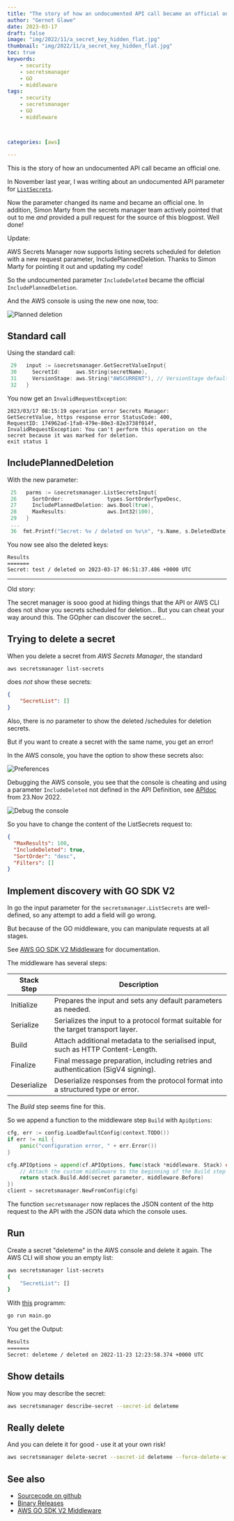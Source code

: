 ```yaml
---
title: "The story of how an undocumented API call became an official one: List deleted secrets from AWS Secrets Manager with the CLI"
author: "Gernot Glawe"
date: 2023-03-17
draft: false
image: "img/2022/11/a_secret_key_hidden_flat.jpg"
thumbnail: "img/2022/11/a_secret_key_hidden_flat.jpg"
toc: true
keywords:
    - security
    - secretsmanager
    - GO
    - middleware    
tags:
    - security
    - secretsmanager
    - GO
    - middleware



categories: [aws]

---
```


This is the story of how an undocumented API call became an official one.

<!--more-->
In November last year, I was writing about an undocumented API parameter for [`ListSecrets`](https://docs.aws.amazon.com/secretsmanager/latest/apireference/API_ListSecrets.html).

Now the parameter changed its name and became an official one. In addition,  Simon Marty from the secrets manager team actively pointed that out to me *and* provided a pull request for the source of this blogpost. Well done!

Update:

AWS Secrets Manager now supports listing secrets scheduled for deletion with a new request parameter, IncludePlannedDeletion.
Thanks to Simon Marty for pointing it out and updating my code!

So the undocumented parameter `IncludeDeleted` became the official `IncludePlannedDeletion`.

And the AWS console is using the new one now, too:

![Planned deletion](/img/2022/11/IncludePlannedDeletion.png)

## Standard call

Using the standard call:

```go
 29   input := &secretsmanager.GetSecretValueInput{
 30     SecretId:     aws.String(secretName),
 31     VersionStage: aws.String("AWSCURRENT"), // VersionStage defaults to AWSCURRENT if unspecified
 32   }
```

You now get an `InvalidRequestException`:

```
2023/03/17 08:15:19 operation error Secrets Manager: 
GetSecretValue, https response error StatusCode: 400, 
RequestID: 174962ad-1fa8-479e-80e3-82e3738f014f, 
InvalidRequestException: You can't perform this operation on the secret because it was marked for deletion.
exit status 1
```

## IncludePlannedDeletion

With the new parameter:

```go
 25   parms := &secretsmanager.ListSecretsInput{
 26     SortOrder:              types.SortOrderTypeDesc,
 27     IncludePlannedDeletion: aws.Bool(true),
 28     MaxResults:             aws.Int32(100),
 29   }
 ...
 36  fmt.Printf("Secret: %v / deleted on %v\n", *s.Name, s.DeletedDate)
```

You now see also the deleted keys:

```out
Results
=======
Secret: test / deleted on 2023-03-17 06:51:37.486 +0000 UTC
```

---
Old story:

The secret manager is sooo good at hiding things that the API or AWS CLI does not show you secrets scheduled for deletion... But you can cheat your way around this. The GOpher can discover the secret...

## Trying to delete a secret

When you delete a secret from *AWS Secrets Manager*, the standard 

```bash
aws secretsmanager list-secrets
```

does *not* show these secrets:

```json
{
    "SecretList": []
}
```
Also, there is _no_ parameter to show the deleted /schedules for deletion secrets.

But if you want to create a secret with the same name, you get an error!


In the AWS console, you have the option to show these secrets also:

![Preferences](/img/2022/11/preferences.png)

Debugging the AWS console, you see that the console is cheating and using a parameter `IncludeDeleted` not defined in the API
Definition, see [APIdoc](https://docs.aws.amazon.com/secretsmanager/latest/apireference/API_ListSecrets.html#API_ListSecrets_RequestParameters) from 23.Nov 2022.


![Debug the console](/img/2022/11/includedeleted.png)

So you have to change the content of the ListSecrets request to:

```json
{
  "MaxResults": 100,
  "IncludeDeleted": true,
  "SortOrder": "desc",
  "Filters": []
}
```

## Implement discovery with GO SDK V2

In go the input parameter for the `secretsmanager.ListSecrets` are well-defined, so any attempt to add a field will go wrong.

But because of the GO middleware, you can manipulate requests at all stages.

See [AWS GO SDK V2 Middleware](https://aws.github.io/aws-sdk-go-v2/docs/middleware/) for documentation.

The middleware has several steps:


Stack Step |	Description
---|---
Initialize	|Prepares the input and sets any default parameters as needed.
Serialize	|Serializes the input to a protocol format suitable for the target transport layer.
Build	|Attach additional metadata to the serialised input, such as HTTP Content-Length.
Finalize |	Final message preparation, including retries and authentication (SigV4 signing).
Deserialize |	Deserialize responses from the protocol format into a structured type or error.

The *Build* step seems fine for this.

So we append a function to the middleware step `Build` with `ApiOptions`:

```go
cfg, err := config.LoadDefaultConfig(context.TODO())
if err != nil {
    panic("configuration error, " + err.Error())
}

cfg.APIOptions = append(cf.APIOptions, func(stack *middleware. Stack) error {
    // Attach the custom middleware to the beginning of the Build step
    return stack.Build.Add(secret parameter, middleware.Before)
})
client = secretsmanager.NewFromConfig(cfg)
```

The function `secretsmanager` now replaces the JSON content of the http request to the API with the JSON data which the console uses.

## Run

Create a secret "deleteme" in the AWS console and delete it again. The AWS CLI will show you an empty list:

```bash
aws secretsmanager list-secrets
{
    "SecretList": []
}
```

With [this](https://github.com/megaproaktiv/listdeletedsecrets) programm:

```bash
go run main.go
```

You get the Output:

```bash
Results
=======
Secret: deleteme / deleted on 2022-11-23 12:23:58.374 +0000 UTC
```

## Show details

Now you may describe the secret:

```bash
aws secretsmanager describe-secret --secret-id deleteme
```

## Really delete

And you can delete it for good - use it at your own risk!

```bash
aws secretsmanager delete-secret --secret-id deleteme --force-delete-without-recovery
```



## See also 

- [Sourcecode on github](https://github.com/megaproaktiv/listdeletedsecrets)
- [Binary Releases](https://github.com/megaproaktiv/listdeletedsecrets/releases/tag/v0.1.1)
- [AWS GO SDK V2 Middleware](https://aws.github.io/aws-sdk-go-v2/docs/middleware/)




  